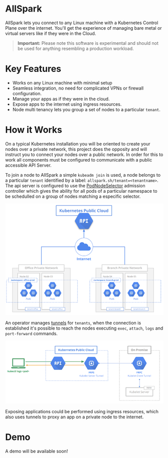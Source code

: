 # AllSpark

AllSpark lets you connect to any Linux machine with a Kubernetes Control Plane over the internet.
You'll get the experience of managing bare metal or virtual servers like if they were in the Cloud.

> **Important:** Please note this software is experimental and should not be used for anything resembling a production workload.

# Key Features

- Works on any Linux machine with minimal setup
- Seamless integration, no need for complicated VPNs or firewall configuration.
- Manage your apps as if they were in the cloud.
- Expose apps to the internet using ingress resources.
- Node multi tenancy lets you group a set of nodes to a particular `tenant`.

# How it Works

On a typical Kubernetes installation you will be oriented to create your nodes over a private network,
this project does the opposity and will instruct you to connect your nodes over a public network.
In order for this to work all components must be configured to communicate with a public accessible API Server.

To join a node to AllSpark a simple `kubeadm join` is used, a node belongs to a particular `tenant` identified by a label:
`allspark.sh/tenant=<tenantname>`. The api server is configured to use the [PodNodeSelector](https://kubernetes.io/docs/reference/access-authn-authz/admission-controllers/) admission controller which gives the ability for all pods of a particular namespace to be schedulled on a group of nodes matching a especific selector.

![Overview](./docs/images/arch.png)

An operator manages [tunnels](https://github.com/fatedier/frp) for `tenants`, when the connection is established
it's possible to reach the nodes executing `exec`, `attach`, `logs` and `port-forward` commands.

![Kubelet Tunnel](./docs/images/kubelet.png)

Exposing applications could be performed using ingress resources, which also uses tunnels to proxy an app on a private node to the internet.

# Demo

A demo will be available soon!
